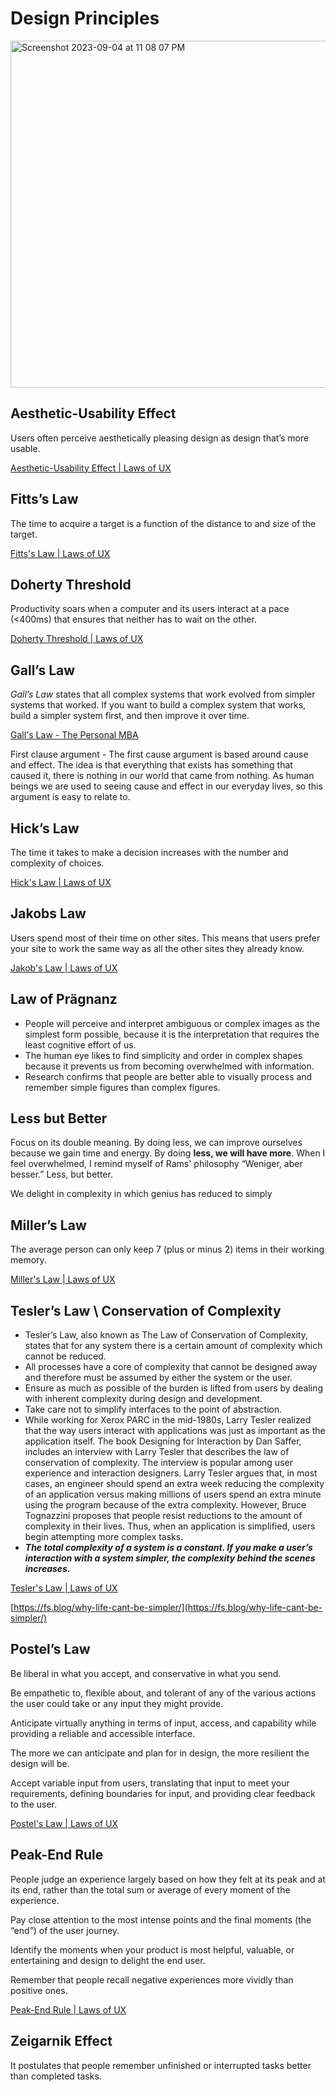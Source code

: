 # Design Principles
<img width="555" alt="Screenshot 2023-09-04 at 11 08 07 PM" src="https://github.com/nick-pompea/Recipes-V5/assets/123673749/f346520c-d2fa-43cc-ab6a-c4e4184cb77f">

## Aesthetic-Usability Effect

Users often perceive aesthetically pleasing design as design that’s more usable.

[Aesthetic-Usability Effect | Laws of UX](https://lawsofux.com/aesthetic-usability-effect/)

## Fitts’s Law

The time to acquire a target is a function of the distance to and size of the target.

[Fitts's Law | Laws of UX](https://lawsofux.com/fittss-law/)

## Doherty Threshold

Productivity soars when a computer and its users interact at a pace (<400ms) that ensures that neither has to wait on the other.

[Doherty Threshold | Laws of UX](https://lawsofux.com/doherty-threshold/)

## Gall’s Law

*Gall’s Law* states that all complex systems that work evolved from simpler systems that worked. If you want to build a complex system that works, build a simpler system first, and then improve it over time.

[Gall's Law - The Personal MBA](https://personalmba.com/galls-law/)

First clause argument - The first cause argument is based around cause and effect. The idea is that everything that exists has something that caused it, there is nothing in our world that came from nothing. As human beings we are used to seeing cause and effect in our everyday lives, so this argument is easy to relate to.

## Hick’s Law

The time it takes to make a decision increases with the number and complexity of choices.

[Hick's Law | Laws of UX](https://lawsofux.com/hicks-law/)

## Jakobs Law

Users spend most of their time on other sites. This means that users prefer your site to work the same way as all the other sites they already know.

[Jakob's Law | Laws of UX](https://lawsofux.com/jakobs-law/)

## Law of Prägnanz

- People will perceive and interpret ambiguous or complex images as the simplest form possible, because it is the interpretation that requires the least cognitive effort of us.
- The human eye likes to find simplicity and order in complex shapes because it prevents us from becoming overwhelmed with information.
- Research confirms that people are better able to visually process and remember simple figures than complex figures.

## Less but Better

Focus on its double meaning. By doing less, we can improve ourselves because we gain time and energy. By doing **less, we will have more**. When I feel overwhelmed, I remind myself of Rams' philosophy “Weniger, aber besser.” Less, but better.

We delight in complexity in which genius has reduced to simply

## Miller’s Law

The average person can only keep 7 (plus or minus 2) items in their working memory.

[Miller's Law | Laws of UX](https://lawsofux.com/millers-law/)

## Tesler’s Law \ Conservation of Complexity

- Tesler’s Law, also known as The Law of Conservation of Complexity, states that for any system there is a certain amount of complexity which cannot be reduced.
- All processes have a core of complexity that cannot be designed away and therefore must be assumed by either the system or the user.
- Ensure as much as possible of the burden is lifted from users by dealing with inherent complexity during design and development.
- Take care not to simplify interfaces to the point of abstraction.
- While working for Xerox PARC in the mid-1980s, Larry Tesler realized that the way users interact with applications was just as important as the application itself. The book Designing for Interaction by Dan Saffer, includes an interview with Larry Tesler that describes the law of conservation of complexity. The interview is popular among user experience and interaction designers. Larry Tesler argues that, in most cases, an engineer should spend an extra week reducing the complexity of an application versus making millions of users spend an extra minute using the program because of the extra complexity. However, Bruce Tognazzini proposes that people resist reductions to the amount of complexity in their lives. Thus, when an application is simplified, users begin attempting more complex tasks.
- ***The total complexity of a system is a constant. If you make a user’s interaction with a system simpler, the complexity behind the scenes increases.***

[Tesler's Law | Laws of UX](https://lawsofux.com/teslers-law/)

[https://fs.blog/why-life-cant-be-simpler/](https://fs.blog/why-life-cant-be-simpler/)

## Postel’s Law

Be liberal in what you accept, and conservative in what you send.

Be empathetic to, flexible about, and tolerant of any of the various actions the user could take or any input they might provide.

Anticipate virtually anything in terms of input, access, and capability while providing a reliable and accessible interface.

The more we can anticipate and plan for in design, the more resilient the design will be.

Accept variable input from users, translating that input to meet your requirements, defining boundaries for input, and providing clear feedback to the user.

[Postel's Law | Laws of UX](https://lawsofux.com/postels-law/)

## Peak-End Rule

People judge an experience largely based on how they felt at its peak and at its end, rather than the total sum or average of every moment of the experience.

Pay close attention to the most intense points and the final moments (the “end”) of the user journey.

Identify the moments when your product is most helpful, valuable, or entertaining and design to delight the end user.

Remember that people recall negative experiences more vividly than positive ones.

[Peak-End Rule | Laws of UX](https://lawsofux.com/peak-end-rule/)

## **Zeigarnik Effect**

It postulates that people remember unfinished or interrupted tasks better than completed tasks.

